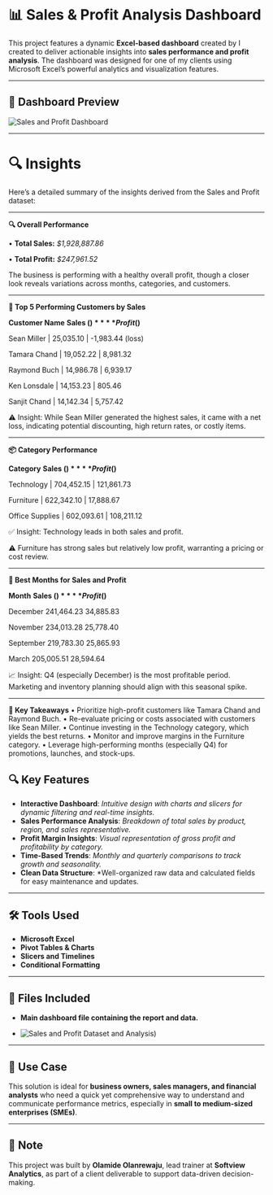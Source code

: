 # 📊 Sales & Profit Analysis Dashboard

This project features a dynamic **Excel-based dashboard** created by I created to deliver actionable insights into **sales performance and profit analysis**. The dashboard was designed for one of my clients using Microsoft Excel’s powerful analytics and visualization features.

---
## 📸 Dashboard Preview

![Sales and Profit Dashboard]([assets/dashboard-preview.png](https://docs.google.com/spreadsheets/d/1c0KL-WKErdfbgQxcrOPuWBAFdd2k0n2N/edit?usp=sharing&ouid=117676989541088791171&rtpof=true&sd=true)) <!-- Replace with actual path or URL to your image -->

---

# 🔍 Insights
Here’s a detailed summary of the insights derived from the Sales and Profit dataset:
________________________________________
**🔍 Overall Performance**

•	**Total Sales:** *$1,928,887.86*

•	**Total Profit:** *$247,961.52*

The business is performing with a healthy overall profit, though a closer look reveals variations across months, categories, and customers.
________________________________________
**👥 Top 5 Performing Customers by Sales**

**Customer Name**  	**Sales ($)**	  **Profit ($)**

Sean Miller  |        25,035.10	|    -1,983.44 (loss)

Tamara Chand |	      19,052.22 |	    8,981.32

Raymond Buch |	      14,986.78	|    6,939.17

Ken Lonsdale |	      14,153.23	|   805.46

Sanjit Chand |	      14,142.34	|   5,757.42

⚠️ Insight: While Sean Miller generated the highest sales, it came with a net loss, indicating potential discounting, high return rates, or costly items.
________________________________________

**📦 Category Performance**

**Category**	  **Sales ($)**	 **Profit ($)**

Technology	    |     704,452.15	|  121,861.73

Furniture	      |     622,342.10	|  17,888.67

Office Supplies |	    602,093.61  |	 108,211.12

✅ Insight: Technology leads in both sales and profit.

⚠️ Furniture has strong sales but relatively low profit, warranting a pricing or cost review.
________________________________________

**📅 Best Months for Sales and Profit**

**Month**	 **Sales ($)**	 **Profit ($)**

December	  241,464.23	    34,885.83

November	  234,013.28	    25,778.40

September	  219,783.30	    25,865.93

March	      205,005.51	    28,594.64

📈 Insight: Q4 (especially December) is the most profitable period. Marketing and inventory planning should align with this seasonal spike.
________________________________________

**📌 Key Takeaways**
•	Prioritize high-profit customers like Tamara Chand and Raymond Buch.
•	Re-evaluate pricing or costs associated with customers like Sean Miller.
•	Continue investing in the Technology category, which yields the best returns.
•	Monitor and improve margins in the Furniture category.
•	Leverage high-performing months (especially Q4) for promotions, launches, and stock-ups.

## 🔍 Key Features

- **Interactive Dashboard**: *Intuitive design with charts and slicers for dynamic filtering and real-time insights.*
- **Sales Performance Analysis**: *Breakdown of total sales by product, region, and sales representative.*
- **Profit Margin Insights**: *Visual representation of gross profit and profitability by category.*
- **Time-Based Trends**: *Monthly and quarterly comparisons to track growth and seasonality.*
- **Clean Data Structure**: *Well-organized raw data and calculated fields for easy maintenance and updates.

---

## 🛠 Tools Used

- **Microsoft Excel**
- **Pivot Tables & Charts**
- **Slicers and Timelines**
- **Conditional Formatting**

---

## 📁 Files Included

- **Main dashboard file containing the report and data.**
  
- ![Sales and Profit Dataset and Analysis](https://docs.google.com/spreadsheets/d/1c0KL-WKErdfbgQxcrOPuWBAFdd2k0n2N/edit?usp=sharing&ouid=117676989541088791171&rtpof=true&sd=true)) 

---

## 🚀 Use Case

This solution is ideal for **business owners, sales managers, and financial analysts** who need a quick yet comprehensive way to understand and communicate performance metrics, especially in **small to medium-sized enterprises (SMEs)**.

---

## 📌 Note

This project was built by **Olamide Olanrewaju**, lead trainer at **Softview Analytics**, as part of a client deliverable to support data-driven decision-making.
